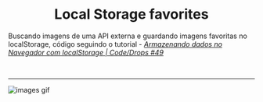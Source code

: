 # <center> Local Storage favorites </center>

Buscando imagens de uma API externa e guardando imagens favoritas no localStorage, código seguindo o tutorial - [_Armazenando dados no Navegador com localStorage | Code/Drops #49_](https://www.youtube.com/watch?v=De5np8phQxo&list=PL85ITvJ7FLoifcDIBeuuAhh4_799RZaSc&index=10&ab_channel=Rocketseat)

</br> <hr>

![images gif](./.github/images.gif)
